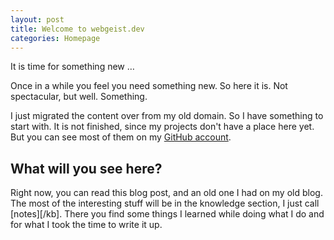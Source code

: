 ```yaml
---
layout: post
title: Welcome to webgeist.dev
categories: Homepage
---
```


It is time for something new …

Once in a while you feel you need something new. So here it is. Not spectacular, but well. Something.

I just migrated the content over from my old domain. So I have something to start with. It is not finished,
since my projects don't have a place here yet. But you can see most of them on my [GitHub account][github].

## What will you see here?

Right now, you can read this blog post, and an old one I had on my old blog. The most of the interesting stuff
will be in the knowledge section, I just call [notes][/kb]. There you find some things I learned while doing
what I do and for what I took the time to write it up.

[github]: https://github.com/calamari
